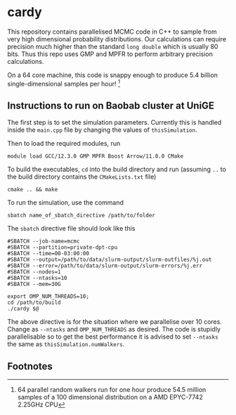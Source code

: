 # cardy

This repository contains parallelised MCMC code in C++ to sample from very high dimensional probability distributions. Our calculations can require precision much higher than the standard `long double` which is usually 80 bits. Thus this repo uses GMP and MPFR to perform arbitrary precision calculations. 

On a 64 core machine, this code is snappy enough to produce 5.4 billion single-dimensional samples per hour! [^1]

## Instructions to run on Baobab cluster at UniGE

The first step is to set the simulation parameters. Currently this is handled inside the `main.cpp` file by changing the values of `thisSimulation`. 

Then to load the required modules, run
```
module load GCC/12.3.0 GMP MPFR Boost Arrow/11.0.0 CMake
```

To build the executables, `cd` into the build directory and run (assuming `..` to the build directory contains the `CMakeLists.txt` file)
```
cmake .. && make
```

To run the simulation, use the command
```
sbatch name_of_sbatch_directive /path/to/folder
```

The `sbatch` directive file should look like this 
```
#SBATCH --job-name=mcmc
#SBATCH --partition=private-dpt-cpu
#SBATCH --time=00-03:00:00
#SBATCH --output=/path/to/data/slurm-output/slurm-outfiles/%j.out
#SBATCH --error=/path/to/data/slurm-output/slurm-errors/%j.err
#SBATCH --nodes=1
#SBATCH --ntasks=10
#SBATCH --mem=30G

export OMP_NUM_THREADS=10;
cd /path/to/build
./cardy $@
```

The above directive is for the situation where we parallelise over 10 cores. Change as `--ntasks` and `OMP_NUM_THREADS` as desired. The code is stupidly parallelisable so to get the best performance it is advised to set `--ntasks` the same as `thisSimulation.numWalkers`.

## Footnotes
[^1]: 64 parallel random walkers run for one hour produce 54.5 million samples of a 100 dimensional distribution on a AMD EPYC-7742 2.25GHz CPU 
